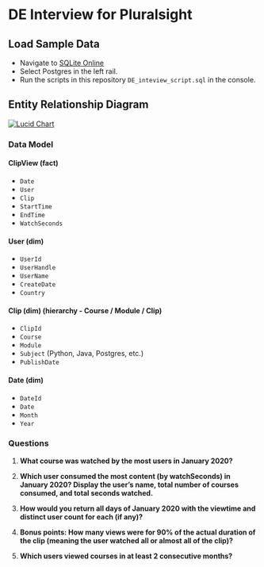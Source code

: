 # DE Interview for Pluralsight

## Load Sample Data

*   Navigate to [SQLite Online](https://sqliteonline.com/)
*   Select Postgres in the left rail.
*   Run the scripts in this repository `DE_inteview_script.sql` in the console.

## Entity Relationship Diagram


[![Lucid Chart](https://lucid.app/publicSegments/view/b66aaa89-0c1f-4b9d-ab94-0bc7df4a215f/image.jpeg "ERD")](https://lucid.app/publicSegments/view/b66aaa89-0c1f-4b9d-ab94-0bc7df4a215f/image.jpeg)

### Data Model

#### ClipView (fact)
- `Date`
- `User`
- `Clip`
- `StartTime`
- `EndTime`
- `WatchSeconds`

#### User (dim)
- `UserId`
- `UserHandle`
- `UserName`
- `CreateDate`
- `Country`

#### Clip (dim) (hierarchy - Course / Module / Clip)
- `ClipId`
- `Course`
- `Module`
- `Subject` (Python, Java, Postgres, etc.)
- `PublishDate`

#### Date (dim)
- `DateId`
- `Date`
- `Month`
- `Year`

### Questions

1. **What course was watched by the most users in January 2020?**

2. **Which user consumed the most content (by watchSeconds) in January 2020? Display the user’s name, total number of courses consumed, and total seconds watched.**

3. **How would you return all days of January 2020 with the viewtime and distinct user count for each (if any)?**

4. **Bonus points: How many views were for 90% of the actual duration of the clip (meaning the user watched all or almost all of the clip)?**

5. **Which users viewed courses in at least 2 consecutive months?**
